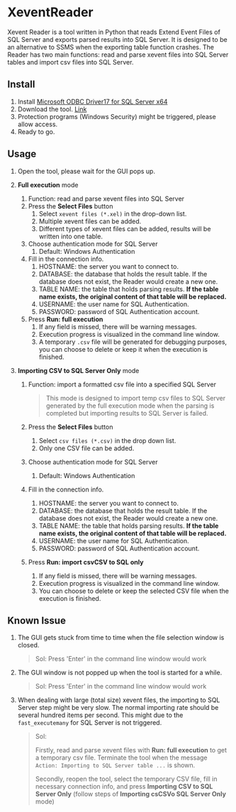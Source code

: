 # XeventReader

Xevent Reader is a tool written in Python that reads Extend Event Files of SQL Server and exports parsed results into SQL Server. It is designed to be an alternative to SSMS when the exporting table function crashes. The Reader has two main functions: read and parse xevent files into SQL Server tables and import csv files into SQL Server.

## Install

1. Install [Microsoft ODBC Driver17 for SQL Server x64](https://go.microsoft.com/fwlink/?linkid=2200731)
2. Download the tool. [Link]()
3. Protection programs (Windows Security) might be triggered, please allow access.
4. Ready to go.

## Usage

1. Open the tool, please wait for the GUI pops up.

2. **Full execution** mode

   1. Function: read and parse xevent files into SQL Server
   2. Press the **Select Files** button
      1. Select `xevent files (*.xel)` in the drop-down list.
      2. Multiple xevent files can be added.
      3. Different types of xevent files can be added, results will be written into one table.
   3. Choose authentication mode for SQL Server
      1. Default: Windows Authentication 
   4. Fill in the connection info.
      1. HOSTNAME: the server you want to connect to.
      2. DATABASE: the database that holds the result table. If the database does not exist, the Reader would create a new one.
      3. TABLE NAME: the table that holds parsing results. **If the table name exists, the original content of that table will be replaced.**
      4. USERNAME: the user name for SQL Authentication.
      5. PASSWORD: password of SQL Authentication account.
   5. Press **Run: full execution**
      1. If any field is missed, there will be warning messages.
      2. Execution progress is visualized in the command line window.
      3. A temporary  `.csv` file will be generated for debugging purposes, you can choose to delete or keep it when the execution is finished.

3. **Importing CSV to SQL Server Only** mode

   1. Function: import a formatted csv file into a specified SQL Server

      > This mode is designed to import temp csv files to SQL Server generated by the full execution mode when the parsing is completed but importing results to SQL Server is failed.

   2. Press the **Select Files** button

      1. Select `csv files (*.csv)` in the drop down list.
      2. Only one CSV file can be added.

   3. Choose authentication mode for SQL Server

      1. Default: Windows Authentication 

   4. Fill in the connection info.

      1. HOSTNAME: the server you want to connect to.
      2. DATABASE: the database that holds the result table. If the database does not exist, the Reader would create a new one.
      3. TABLE NAME: the table that holds parsing results. **If the table name exists, the original content of that table will be replaced.**
      4. USERNAME: the user name for SQL Authentication.
      5. PASSWORD: password of SQL Authentication account.

   5. Press **Run: import csvCSV to SQL only**

      1. If any field is missed, there will be warning messages.
      2. Execution progress is visualized in the command line window.
      3. You can choose to delete or keep the selected CSV file when the execution is finished.

## Known Issue

1. The GUI gets stuck from time to time when the file selection window is closed.

   > Sol: Press 'Enter' in the command line window would work

2. The GUI window is not popped up when the tool is started for a while.

   > Sol: Press 'Enter' in the command line window would work

2. When dealing with large (total size) xevent files, the importing to SQL Server step might be very slow. The normal importing rate should be several hundred items per second. This might due to the `fast_executemany` for SQL Server is not triggered.

   > Sol: 
   >
   > Firstly, read and parse xevent files with **Run: full execution** to get a temporary csv file. Terminate the tool when the message `Action: Importing to SQL Server table ...` is shown.
   >
   > Secondly, reopen the tool, select the temporary CSV file, fill in necessary connection info, and press **Importing CSV to SQL Server Only** (follow steps of **Importing csCSVo SQL Server Only** mode)
